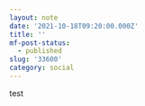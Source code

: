 ```yaml
---
layout: note
date: '2021-10-18T09:20:00.000Z'
title: ''
mf-post-status:
  - published
slug: '33600'
category: social
---
```

test
